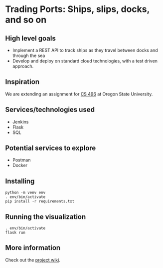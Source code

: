 # Trading Ports: Ships, slips, docks, and so on

## High level goals
- Implement a REST API to track ships as they travel between docks and through the sea
- Develop and deploy on standard cloud technologies, with a test driven approach.

## Inspiration
We are extending an assignment for [CS 496](http://eecs.oregonstate.edu/ecampus-video/CS496/syllabus/index.html) at Oregon State University.

## Services/technologies used
- Jenkins
- Flask
- SQL

## Potential services to explore
- Postman
- Docker

## Installing
```
python -m venv env
. env/bin/activate
pip install -r requirements.txt
```

## Running the visualization
```
. env/bin/activate
flask run
```

## More information
Check out the [project wiki](https://github.com/PadraigGillen/trading-ports/wiki).
